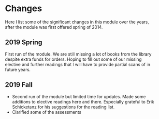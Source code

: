 # Changes

Here I list some of the significant changes in this module over the years, after the module was first offered spring of 2014.

## 2019 Spring

First run of the module. We are still missing a lot of books from the library despite extra funds for orders. Hoping to fill out some of our missing elective and further readings that I will have to provide partial scans of in future years.

## 2019 Fall

* Second run of the module but limited time for updates. Made some additions to elective readings here and there. Especially grateful to Erik Schicketanz for his suggestions for the reading list. 
* Clarified some of the assessments

